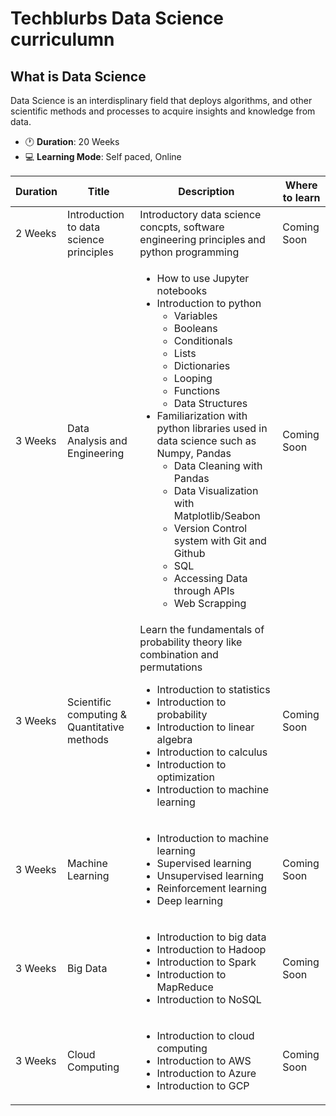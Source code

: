 # Techblurbs Data Science curriculumn

## What is Data Science
Data Science is an interdisplinary field that deploys algorithms, and other scientific methods and processes to acquire insights and knowledge from data.

* :clock1: **Duration**: 20 Weeks
* :computer: **Learning Mode**: Self paced, Online

<table>
    <thead>
        <tr>
            <th>Duration</th>
            <th>Title</th>
            <th>Description</th>
            <th>Where to learn</th>
        </tr>
    </thead>
    <tbody>
        <tr>
            <td>2 Weeks</td>
            <td>Introduction to data science principles</td>
            <td>Introductory data science concpts, software engineering principles and python programming</td>
            <td>Coming Soon</td>
        </tr>
        <tr>
            <td>3 Weeks</td>
            <td>Data Analysis and Engineering</td>
            <td>
                <ul>
                    <li> How to use Jupyter notebooks</li> 
                    <li>Introduction to python
                        <ul>
                            <li>Variables</li>
                            <li>Booleans</li>
                            <li>Conditionals</li>
                            <li>Lists</li>
                            <li>Dictionaries</li>
                            <li>Looping</li>
                            <li>Functions</li>
                            <li>Data Structures</li>
                        </ul>
                    </li>
                    <li>Familiarization with python libraries used in data science such as Numpy, Pandas
                        <ul>
                            <li>Data Cleaning with Pandas</li>
                            <li>Data Visualization with Matplotlib/Seabon</li>
                            <li>Version Control system with Git and Github</li>
                            <li>SQL</li>
                            <li>Accessing Data through APIs</li>
                            <li>Web Scrapping</li>
                        </ul>
                    </li>
                </ul>
            </td>
            <td>Coming Soon</td>
        </tr>
        <tr>
            <td>3 Weeks</td>
            <td>Scientific computing & Quantitative methods</td>
            <td>
                Learn the fundamentals of  probability theory like combination and permutations
                <ul>
                    <li>Introduction to statistics</li>
                    <li>Introduction to probability</li>
                    <li>Introduction to linear algebra</li>
                    <li>Introduction to calculus</li>
                    <li>Introduction to optimization</li>
                    <li>Introduction to machine learning</li>
                </ul>
            </td>
            <td>Coming Soon</td>
        </tr>
        <tr>
            <td>3 Weeks</td>
            <td>Machine Learning</td>
            <td>
                <ul>
                    <li>Introduction to machine learning</li>
                    <li>Supervised learning</li>
                    <li>Unsupervised learning</li>
                    <li>Reinforcement learning</li>
                    <li>Deep learning</li>
                </ul>
            </td>
            <td>Coming Soon</td>
        </tr>
        <tr>
            <td>3 Weeks</td>
            <td>Big Data</td>
            <td>
                <ul>
                    <li>Introduction to big data</li>
                    <li>Introduction to Hadoop</li>
                    <li>Introduction to Spark</li>
                    <li>Introduction to MapReduce</li>
                    <li>Introduction to NoSQL</li>
                </ul>
            </td>
            <td>Coming Soon</td>
        </tr>
        <tr>
            <td>3 Weeks</td>
            <td>Cloud Computing</td>
            <td>
                <ul>
                    <li>Introduction to cloud computing</li>
                    <li>Introduction to AWS</li>
                    <li>Introduction to Azure</li>
                    <li>Introduction to GCP</li>
                </ul>
            </td>
            <td>Coming Soon</td>
        </tr>
    </tbody>
</table>
